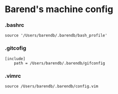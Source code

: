 # Barend's machine config

### .bashrc

```
source '/Users/barendb/.barendb/bash_profile'
```

### .gitcofig

```
[include]
    path = /Users/barendb/.barendb/gifconfig
```

### .vimrc

```
source /Users/barendb/.barendb/config.vim
```
